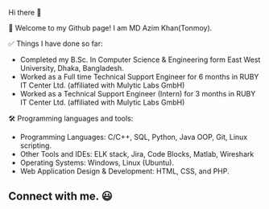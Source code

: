 Hi there 👋

💼 Welcome to my Github page! I am MD Azim Khan(Tonmoy).


✅ Things I have done so far:

- Completed my B.Sc. In Computer Science & Engineering form East West University, Dhaka, Bangladesh.
- Worked as a Full time Technical Support Engineer for 6 months in RUBY IT Center Ltd. (affiliated with Mulytic Labs GmbH)
- Worked as a Technical Support Engineer (Intern) for 3 months in RUBY IT Center Ltd. (affiliated with Mulytic Labs GmbH)

🛠️ Programming languages and tools:

- Programming Languages: C/C++, SQL, Python, Java OOP, Git, Linux scripting.
- Other Tools and IDEs: ELK stack, Jira, Code Blocks, Matlab, Wireshark
- Operating Systems: Windows, Linux (Ubuntu).
- Web Application Design & Development: HTML, CSS, and PHP.

## Connect with me. :smiley:

<p>
<a href="https://github.com/Tonmoy60">
<a href="https://www.linkedin.com/in/md-azim-khan-49b15a198/">
<a href="mailto:azimkhantonmoy@gmail.com">
</p>
